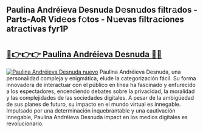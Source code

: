 ## Paulina Andréieva Desnuda D𝚎sn𝚞dos filtr𝚊dos - Parts-AoR Vid𝚎os f𝚘tos - N𝚞evas filtr𝚊ciones atr𝚊ctivas fyr1P

# <h2><a href="http://mb4n73.tromn.icu/?c=Paulina+Andr%c3%a9ieva+Desnuda">🔗👉👉👉 Paulina Andréieva Desnuda 🔗🔗</a></h2>

[![Paulina Andréieva Desnuda nuevo](https://i.imgur.com/pEAQMta.gif)](http://mb4n73.tromn.icu/?c=Paulina+Andr%c3%a9ieva+Desnuda)
Paulina Andréieva Desnuda, una personalidad compleja y enigmática, elude la categorización fácil. Su forma innovadora de interactuar con el público en línea ha fascinado y enfurecido a los espectadores, encendiendo debates sobre la privacidad, la moralidad y las complejidades de las sociedades digitales. A pesar de la ambigüedad de sus planes de futuro, su impacto en el mundo virtual es innegable. Impulsado por una determinación inquebrantable y una cautivación innegable, Paulina Andréieva Desnuda impact en los medios digitales es revolucionario.
